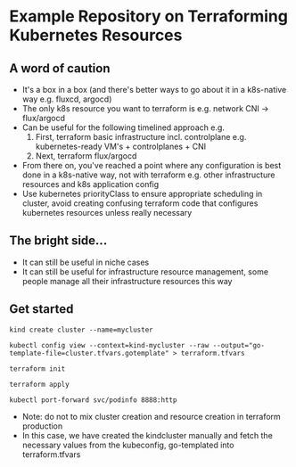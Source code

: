 # Example Repository on Terraforming Kubernetes Resources

## A word of caution
* It's a box in a box (and there's better ways to go about it in a k8s-native way e.g. fluxcd, argocd)
* The only k8s resource you want to terraform is e.g. network CNI -> flux/argocd
* Can be useful for the following timelined approach e.g.
    1. First, terraform basic infrastructure incl. controlplane e.g. kubernetes-ready VM's + controlplanes + CNI
    2. Next, terraform flux/argocd
* From there on, you've reached a point where any configuration is best done in a k8s-native way, not with terraform e.g. other infrastructure resources and k8s application config
* Use kubernetes priorityClass to ensure appropriate scheduling in cluster, avoid creating confusing terraform code that configures kubernetes resources unless really necessary

## The bright side...
* It can still be useful in niche cases
* It can still be useful for infrastructure resource management, some people manage all their infrastructure resources this way

## Get started
```
kind create cluster --name=mycluster

kubectl config view --context=kind-mycluster --raw --output="go-template-file=cluster.tfvars.gotemplate" > terraform.tfvars

terraform init

terraform apply

kubectl port-forward svc/podinfo 8888:http
```
* Note: do not to mix cluster creation and resource creation in terraform production
* In this case, we have created the kindcluster manually and fetch the necessary values from the kubeconfig, go-templated into terraform.tfvars
